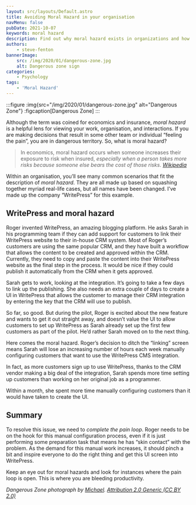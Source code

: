 ```yaml
---
layout: src/layouts/Default.astro
title: Avoiding Moral Hazard in your organisation
navMenu: false
pubDate: 2021-10-07
keywords: moral hazard
description: Find out why moral hazard exists in organizations and how to avoid it.
authors:
    - steve-fenton
bannerImage:
    src: /img/2020/01/dangerous-zone.jpg
    alt: Dangerous zone sign
categories:
    - Psychology
tags:
    - 'Moral Hazard'
---
```


:::figure
:img{src="/img/2020/01/dangerous-zone.jpg" alt="Dangerous Zone"}
:figcaption[Dangerous Zone]
:::

Although the term was coined for economics and insurance, *moral hazard* is a helpful lens for viewing your work, organisation, and interactions. If you are making decisions that result in some other team or individual “feeling the pain”, you are in dangerous territory. So, what is moral hazard?

> In economics, moral hazard occurs when someone increases their exposure to risk when insured, *especially when a person takes more risks because someone else bears the cost of those risks*. <cite>[Wikipedia](https://en.wikipedia.org/wiki/Moral_hazard)</cite>

Within an organisation, you’ll see many common scenarios that fit the description of *moral hazard*. They are all made up based on squashing together myriad real-life cases, but all names have been changed. I’ve made up the company “WritePress” for this example.

## WritePress and moral hazard

Roger invented WritePress, an amazing blogging platform. He asks Sarah in his programming team if they can add support for customers to link their WritePress website to their in-house CRM system. Most of Roger’s customers are using the same popular CRM, and they have built a workflow that allows the content to be created and approved within the CRM. Currently, they need to copy and paste the content into their WritePress website as the final step in the process. It would be nice if they could publish it automatically from the CRM when it gets approved.

Sarah gets to work, looking at the integration. It’s going to take a few days to link up the publishing. She also needs an extra couple of days to create a UI in WritePress that allows the customer to manage their CRM integration by entering the key that the CRM will use to publish.

So far, so good. But during the pilot, Roger is excited about the new feature and wants to get it out straight away, and doesn’t value the UI to allow customers to set up WritePress as Sarah already set up the first few customers as part of the pilot. He’d rather Sarah moved on to the next thing.

Here comes the moral hazard. Roger’s decision to ditch the “linking” screen means Sarah will lose an increasing number of hours each week manually configuring customers that want to use the WritePress CMS integration.

In fact, as more customers sign up to use WritePress, thanks to the CRM vendor making a big deal of the integration, Sarah spends more time setting up customers than working on her original job as a programmer.

Within a month, she spent more time manually configuring customers than it would have taken to create the UI.

## Summary

To resolve this issue, we need to *complete the pain loop*. Roger needs to be on the hook for this manual configuration process, even if it is just performing some preparation task that means he has “skin contact” with the problem. As the demand for this manual work increases, it should pinch a bit and inspire everyone to do the right thing and get this UI screen into WritePress.

Keep an eye out for moral hazards and look for instances where the pain loop is open. This is where you are bleeding productivity.

*Dangerous Zone *photograph by [Michael](https://www.flickr.com/photos/msvg/). [Attribution 2.0 Generic (CC BY 2.0)](https://creativecommons.org/licenses/by/2.0/)**